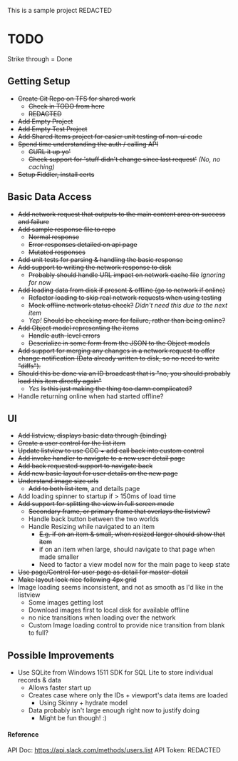 This is a sample project REDACTED

# TODO #

Strike through = Done

## Getting Setup ##
+ ~~Create Git Repo on TFS for shared work~~
	+ ~~Check in TODO from here~~
	+ ~~REDACTED~~
+ ~~Add Empty Project~~
+ ~~Add Empty Test Project~~
+ ~~Add Shared Items project for easier unit testing of non-ui code~~
+ ~~Spend time understanding the auth / calling API~~
	+ ~~CURL it up yo'~~
	+ ~~Check support for 'stuff didn't change since last request'~~ _(No, no caching)_
+ ~~Setup Fiddler, install certs~~

## Basic Data Access ##
+ ~~Add network request that outputs to the main content area on success and failure~~
+ ~~Add sample response file to repo~~
	+ ~~Normal response~~
	+ ~~Error responses detailed on api page~~
	+ ~~Mutated responses~~
+ ~~Add unit tests for parsing & handling the basic response~~
+ ~~Add support to writing the network response to disk~~
	+ ~~Probably should handle URL impact on network cache file~~ _Ignoring for now_
+ ~~Add loading data from disk if present & offline (go to network if online)~~
	+ ~~Refactor loading to skip real network requests when using testing~~
	+ ~~Mock offline network status check?~~ _Didn't need this due to the next item_
	+ _Yep!_ ~~Should be checking more for failure, rather than being online?~~
+ ~~Add Object model representing the items~~
	+ ~~Handle auth-level errors~~
	+ ~~Deserialize in some form from the JSON to the Object models~~
+ ~~Add support for merging any changes in a network request to offer change notification (Data already written to disk, so no need to write "diffs").~~
+ ~~Should this be done via an ID broadcast that is "no, you should probably load this item directly again"~~
	+ _Yes_ ~~Is this just making the thing too damn complicated?~~
+ Handle returning online when had started offline?

## UI ##
+ ~~Add listview, displays basic data through {binding}~~
+ ~~Create a user control for the list item~~
+ ~~Update listview to use CCC + add call back into custom control~~
+ ~~Add invoke handler to navigate to a new user detail page~~
+ ~~Add back requested support to navigate back~~
+ ~~Add new basic layout for user details on the new page~~
+ ~~Understand image size urls~~
	+ ~~Add to both list item~~, and details page
+ Add loading spinner to startup if > 150ms of load time
+ ~~Add support for splitting the view in full screen mode~~
	+ ~~Secondary frame, or primary frame that overlays the listview?~~
	+ Handle back button between the two worlds
	+ Handle Resizing while navigated to an item
		+ ~~E.g. if on an item & small, when resized larger should show that item~~
		+ if on an item when large, should navigate to that page when made smaller
		+ Need to factor a view model now for the main page to keep state
+ ~~Use page/Control for user page as detail for master-detail~~
+ ~~Make layout look nice following 4px grid~~
+ Image loading seems inconsistent, and not as smooth as I'd like in the listview
	+ Some images getting lost
	+ Download images first to local disk for available offline
	+ no nice transitions when loading over the network
	+ Custom Image loading control to provide nice transition from blank to full?

## Possible Improvements ##
+ Use SQLite from Windows 1511 SDK for SQL Lite to store individual records & data
	+ Allows faster start up
	+ Creates case where only the IDs + viewport's data items are loaded
		+ Using Skinny + hydrate model
	+ Data probably isn't large enough right now to justify doing
		+ Might be fun though! :)

#### Reference ####
API Doc: https://api.slack.com/methods/users.list
API Token: REDACTED